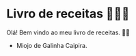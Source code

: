 
# Livro de receitas 👩🏻‍🍳

Olá! Bem vindo ao meu livro de receitas. 👋🏻

 - Miojo de Galinha Caipira.